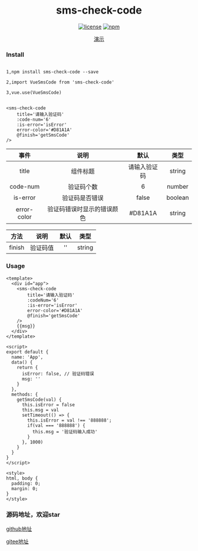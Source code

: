 
<div align='center'>

# sms-check-code

[![license](https://img.shields.io/badge/license-MIT-yellowgreen)](LICENSE)
[![npm](https://img.shields.io/badge/npm-vue2.6.11-blue)](https://www.npmjs.com/package/sms-check-code)


[演示](https://user-images.githubusercontent.com/34472552/170011691-68b93a18-fca5-4e35-9924-ac36fb5d5972.mp4)


<div align='left'>


<h3>Install</h3>

```vue

1,npm install sms-check-code --save

2,import VueSmsCode from 'sms-check-code'

3,vue.use(VueSmsCode)

```

```vue

<sms-check-code
    title='请输入验证码' 
    :code-num='6'
    :is-error='isError'
    error-color='#D81A1A'
    @finish='getSmsCode'
/>
```

| 事件  |  说明  | 默认  |  类型
|:----: |:----: |:----: | :----: 
| title    | 组件标题   | 请输入验证码 | string
| code-num | 验证码个数 | 6   | number
| is-error | 验证码是否错误 | false | boolean
| error-color | 验证码错误时显示的错误颜色 | #D81A1A | string


| 方法          | 说明   | 默认   |  类型
|:----: |:----: |:----: | :----: 
| finish       | 验证码值 | '' | string



<h3>Usage</h3>

```vue
<template>
  <div id="app">
    <sms-check-code
        title='请输入验证码'
        :codeNum='6'
        :is-error='isError'
        error-color='#D81A1A'
        @finish='getSmsCode'
    />
    {{msg}}
  </div>
</template>

<script>
export default {
  name: 'App',
  data() {
    return {
      isError: false, // 验证码错误
      msg: ''
    }
  },
  methods: {
    getSmsCode(val) {
      this.isError = false
      this.msg = val
      setTimeout(() => {
        this.isError = val !== '888888';
        if(val === '888888') {
          this.msg = '验证码输入成功'
        }
      }, 1000)
    }
  }
}
</script>

<style>
html, body {
  padding: 0;
  margin: 0;
}
</style>

```

</div>

</div>

<h3>源码地址，欢迎star</h3>

[github地址](https://github.com/snail-boy/sms-check-code)

[gitee地址](https://gitee.com/snailwebboy/sms-check-code)
